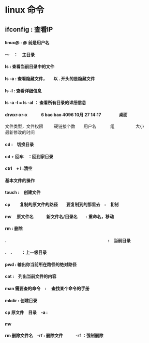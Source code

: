 # linux  命令

## ifconfig : 查看IP

#### linux@  : @ 前是用户名
#### ～　：　主目录
#### ls  : 查看当前目录中的文件
#### ls -a : 查看隐藏文件，　　以 . 开头的是隐藏文件
#### ls -l : 查看详细信息
#### ls -a -l  =  ls -al  ： 查看所有目录的详细信息
#### drwxr-xr-x          　　　6&nbsp;bao             bao        4096     10月 27 14:17 　　　　桌面
  文件类型，文件权限　 　      硬链接个数　　用户名　　      　组　　　　　大小　　　最新修改的时间
#### cd  :　切换目录　　
#### cd + 回车　：回到家目录
#### ctrl　+ l :清空
#### 基本文件的操作
#### touch :　创建文件
#### cp 　　复制的原文件的路径　　要复制到的那里去　:　复制
#### mv 　原文件名　　　新文件名/目录名　　: 重命名，移动
#### rm : 删除
#### .　　　　　　　　　　　　　　　　　　　　　　　　:　当前目录
#### .　.　　   ：上一级目录

#### pwd  : 输出你当前所在路径的绝对路径
#### cat :　列出当前文件的内容
#### man 需要查的命令　: 　查找某个命令的手册

#### mkdir : 创建目录
#### cp 原文件　目录　-a : 
#### mv 
#### rm  删除文件名　-rf : 删除文件　　　-rf ：强制删除
